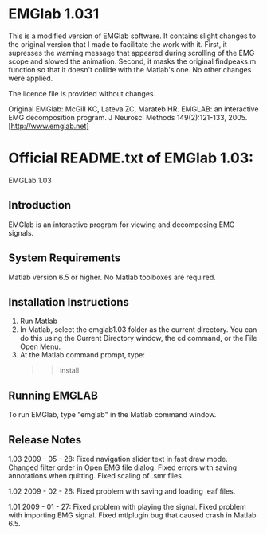 # EMGlab 1.031
This is a modified version of EMGlab software. It contains slight changes to the original version that I made to facilitate the work with it. First, it supresses the warning message that appeared during scrolling of the EMG scope and slowed the animation. Second, it masks the original findpeaks.m function so that it doesn't collide with the Matlab's one. No other changes were applied. 

The licence file is provided without changes. 
 
Original EMGlab:
McGill KC, Lateva ZC, Marateb HR. EMGLAB: an interactive EMG decomposition program. J Neurosci Methods 149(2):121-133, 2005.
[http://www.emglab.net]
 
 
 # Official README.txt of EMGlab 1.03:
 EMGLab 1.03

## Introduction
  EMGlab is an interactive program for viewing and decomposing EMG signals.

## System Requirements
  Matlab version 6.5 or higher. No Matlab toolboxes are required.

## Installation Instructions 
  1. Run Matlab
  2. In Matlab, select the emglab1.03 folder as the current directory. You can do 
     this using the Current Directory window, the cd command, or the File Open
     Menu.
  3. At the Matlab command prompt, type:
     >>install

## Running EMGLAB
  To run EMGlab, type "emglab" in the Matlab command window.

## Release Notes 
1.03  2009 - 05 - 28: 
  Fixed navigation slider text in fast draw mode. 
  Changed filter order in Open EMG file dialog.
  Fixed errors with saving annotations when quitting.
  Fixed scaling of .smr files.
                
1.02  2009 - 02 - 26:
  Fixed problem with saving and loading .eaf files.       

1.01  2009 - 01 - 27:
  Fixed problem with playing the signal.
  Fixed problem with importing EMG signal.
  Fixed mtlplugin bug that caused crash in Matlab 6.5.
